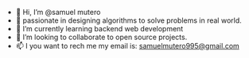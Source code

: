 - 👋 Hi, I’m @samuel mutero 
- 👀 passionate in designing algorithms to solve problems in real world.
- 🌱 I’m currently learning backend web development 
- 💞️ I’m looking to collaborate  to open source projects.
- 📫 I you want to rech me my email is: samuelmutero995@gmail.com

<!---
samuel9950/samuel9950 is a ✨ special ✨ repository because its `README.md` (this file) appears on your GitHub profile.
You can click the Preview link to take a look at your changes.
--->
